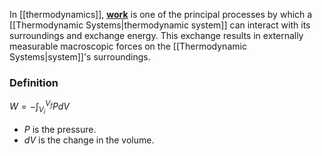 In [[thermodynamics]], [**work**](https://en.wikipedia.org/wiki/Work_(thermodynamics)) is one of the principal processes by which a [[Thermodynamic Systems\|thermodynamic system]] can interact with its surroundings and exchange energy. This exchange results in externally measurable macroscopic forces on the [[Thermodynamic Systems\|system]]'s surroundings.

### Definition
$W = -\displaystyle\int_{V_i}^{V_f} P dV$
 - $P$ is the pressure.
 - $dV$ is the change in the volume.
